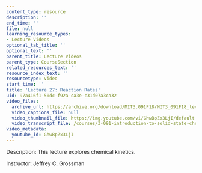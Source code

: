 ```yaml
---
content_type: resource
description: ''
end_time: ''
file: null
learning_resource_types:
- Lecture Videos
optional_tab_title: ''
optional_text: ''
parent_title: Lecture Videos
parent_type: CourseSection
related_resources_text: ''
resource_index_text: ''
resourcetype: Video
start_time: ''
title: 'Lecture 27: Reaction Rates'
uid: 97a416f1-50dc-f92a-ca3e-c31d07a3ca32
video_files:
  archive_url: https://archive.org/download/MIT3.091F18/MIT3_091F18_lec27_300k.mp4
  video_captions_file: null
  video_thumbnail_file: https://img.youtube.com/vi/GhwBpZx3LjI/default.jpg
  video_transcript_file: /courses/3-091-introduction-to-solid-state-chemistry-fall-2018/f6dea3b9be40e98e425e67bcf44004f3_GhwBpZx3LjI.pdf
video_metadata:
  youtube_id: GhwBpZx3LjI
---
```


Description: This lecture explores chemical kinetics.

Instructor: Jeffrey C. Grossman

